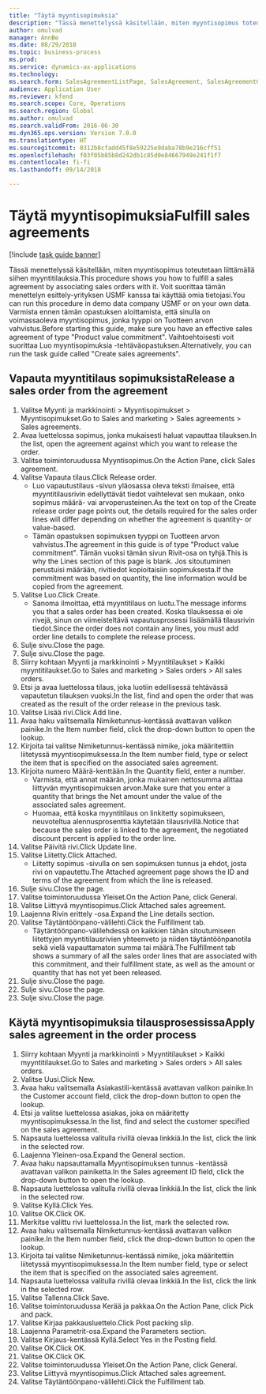 ```yaml
--- 
title: "Täytä myyntisopimuksia"
description: "Tässä menettelyssä käsitellään, miten myyntisopimus toteutetaan liittämällä siihen myyntitilauksia."
author: omulvad
manager: AnnBe
ms.date: 08/29/2018
ms.topic: business-process
ms.prod: 
ms.service: dynamics-ax-applications
ms.technology: 
ms.search.form: SalesAgreementListPage, SalesAgreement, SalesAgreementGenerateReleaseOrder, SalesTableListPage, SalesTable, AgreementLine, SalesCreateOrder,  SalesEditLines
audience: Application User
ms.reviewer: kfend
ms.search.scope: Core, Operations
ms.search.region: Global
ms.author: omulvad
ms.search.validFrom: 2016-06-30
ms.dyn365.ops.version: Version 7.0.0
ms.translationtype: HT
ms.sourcegitcommit: 0312b8cfadd45f8e59225e9daba78b9e216cff51
ms.openlocfilehash: f03f05b85b8d242db1c85d0e84667949e241f1f7
ms.contentlocale: fi-fi
ms.lasthandoff: 09/14/2018

---
```

# <a name="fulfill-sales-agreements"></a><span data-ttu-id="5f6d0-103">Täytä myyntisopimuksia</span><span class="sxs-lookup"><span data-stu-id="5f6d0-103">Fulfill sales agreements</span></span>

[!include [task guide banner](../../includes/task-guide-banner.md)]

<span data-ttu-id="5f6d0-104">Tässä menettelyssä käsitellään, miten myyntisopimus toteutetaan liittämällä siihen myyntitilauksia.</span><span class="sxs-lookup"><span data-stu-id="5f6d0-104">This procedure shows you how to fulfill a sales agreement by associating sales orders with it.</span></span> <span data-ttu-id="5f6d0-105">Voit suorittaa tämän menettelyn esittely-yrityksen USMF kanssa tai käyttää omia tietojasi.</span><span class="sxs-lookup"><span data-stu-id="5f6d0-105">You can run this procedure in demo data company USMF or on your own data.</span></span> <span data-ttu-id="5f6d0-106">Varmista ennen tämän opastuksen aloittamista, että sinulla on voimassaoleva myyntisopimus, jonka tyyppi on Tuotteen arvon vahvistus.</span><span class="sxs-lookup"><span data-stu-id="5f6d0-106">Before starting this guide, make sure you have an effective sales agreement of type "Product value commitment".</span></span> <span data-ttu-id="5f6d0-107">Vaihtoehtoisesti voit suorittaa Luo myyntisopimuksia -tehtäväopastuksen.</span><span class="sxs-lookup"><span data-stu-id="5f6d0-107">Alternatively, you can run the task guide called "Create sales agreements".</span></span>  




## <a name="release-a-sales-order-from-the-agreement"></a><span data-ttu-id="5f6d0-108">Vapauta myyntitilaus sopimuksista</span><span class="sxs-lookup"><span data-stu-id="5f6d0-108">Release a sales order from the agreement</span></span>
1. <span data-ttu-id="5f6d0-109">Valitse Myynti ja markkinointi > Myyntisopimukset > Myyntisopimukset.</span><span class="sxs-lookup"><span data-stu-id="5f6d0-109">Go to Sales and marketing > Sales agreements > Sales agreements.</span></span>
2. <span data-ttu-id="5f6d0-110">Avaa luettelossa sopimus, jonka mukaisesti haluat vapauttaa tilauksen.</span><span class="sxs-lookup"><span data-stu-id="5f6d0-110">In the list, open the agreement against which you want to release the order.</span></span>
3. <span data-ttu-id="5f6d0-111">Valitse toimintoruudussa Myyntisopimus.</span><span class="sxs-lookup"><span data-stu-id="5f6d0-111">On the Action Pane, click Sales agreement.</span></span>
4. <span data-ttu-id="5f6d0-112">Valitse Vapauta tilaus.</span><span class="sxs-lookup"><span data-stu-id="5f6d0-112">Click Release order.</span></span>
    * <span data-ttu-id="5f6d0-113">Luo vapautustilaus -sivun yläosassa oleva teksti ilmaisee, että myyntitilausrivin edellyttävät tiedot vaihtelevat sen mukaan, onko sopimus määrä- vai arvoperusteinen.</span><span class="sxs-lookup"><span data-stu-id="5f6d0-113">As the text on top of the  Create release order page points out, the details required for the sales order lines will differ depending on whether the agreement is quantity- or value-based.</span></span>  
    * <span data-ttu-id="5f6d0-114">Tämän opastuksen sopimuksen tyyppi on Tuotteen arvon vahvistus.</span><span class="sxs-lookup"><span data-stu-id="5f6d0-114">The agreement in this guide is of type "Product value commitment".</span></span> <span data-ttu-id="5f6d0-115">Tämän vuoksi tämän sivun Rivit-osa on tyhjä.</span><span class="sxs-lookup"><span data-stu-id="5f6d0-115">This is why the Lines section of this page is blank.</span></span> <span data-ttu-id="5f6d0-116">Jos sitoutuminen perustuisi määrään, rivitiedot kopioitaisiin sopimuksesta.</span><span class="sxs-lookup"><span data-stu-id="5f6d0-116">If the commitment was based on quantity, the line information would be copied from the agreement.</span></span>  
5. <span data-ttu-id="5f6d0-117">Valitse Luo.</span><span class="sxs-lookup"><span data-stu-id="5f6d0-117">Click Create.</span></span>
    * <span data-ttu-id="5f6d0-118">Sanoma ilmoittaa, että myyntitilaus on luotu.</span><span class="sxs-lookup"><span data-stu-id="5f6d0-118">The message informs you that a sales order has been created.</span></span> <span data-ttu-id="5f6d0-119">Koska tilauksessa ei ole rivejä, sinun on viimeisteltävä vapautusprosessi lisäämällä tilausrivin tiedot.</span><span class="sxs-lookup"><span data-stu-id="5f6d0-119">Since the order does not contain any lines, you must add order line details to complete the release process.</span></span>   
6. <span data-ttu-id="5f6d0-120">Sulje sivu.</span><span class="sxs-lookup"><span data-stu-id="5f6d0-120">Close the page.</span></span>
7. <span data-ttu-id="5f6d0-121">Sulje sivu.</span><span class="sxs-lookup"><span data-stu-id="5f6d0-121">Close the page.</span></span>
8. <span data-ttu-id="5f6d0-122">Siirry kohtaan Myynti ja markkinointi > Myyntitilaukset > Kaikki myyntitilaukset.</span><span class="sxs-lookup"><span data-stu-id="5f6d0-122">Go to Sales and marketing > Sales orders > All sales orders.</span></span>
9. <span data-ttu-id="5f6d0-123">Etsi ja avaa luettelossa tilaus, joka luotiin edellisessä tehtävässä vapautetun tilauksen vuoksi.</span><span class="sxs-lookup"><span data-stu-id="5f6d0-123">In the list, find and open the order that was created as the result of the order release in the previous task.</span></span>
10. <span data-ttu-id="5f6d0-124">Valitse Lisää rivi.</span><span class="sxs-lookup"><span data-stu-id="5f6d0-124">Click Add line.</span></span>
11. <span data-ttu-id="5f6d0-125">Avaa haku valitsemalla Nimiketunnus-kentässä avattavan valikon painike.</span><span class="sxs-lookup"><span data-stu-id="5f6d0-125">In the Item number field, click the drop-down button to open the lookup.</span></span>
12. <span data-ttu-id="5f6d0-126">Kirjoita tai valitse Nimiketunnus-kentässä nimike, joka määritettiin liitetyssä myyntisopimuksessa.</span><span class="sxs-lookup"><span data-stu-id="5f6d0-126">In the Item number field, type or select the item that is specified on the associated sales agreement.</span></span>
13. <span data-ttu-id="5f6d0-127">Kirjoita numero Määrä-kenttään.</span><span class="sxs-lookup"><span data-stu-id="5f6d0-127">In the Quantity field, enter a number.</span></span>
    * <span data-ttu-id="5f6d0-128">Varmista, että annat määrän, jonka mukainen nettosumma alittaa liittyvän myyntisopimuksen arvon.</span><span class="sxs-lookup"><span data-stu-id="5f6d0-128">Make sure that you enter a quantity that brings the Net amount under the value of the associated sales agreement.</span></span>  
    * <span data-ttu-id="5f6d0-129">Huomaa, että koska myyntitilaus on linkitetty sopimukseen, neuvoteltua alennusprosenttia käytetään tilausrivillä.</span><span class="sxs-lookup"><span data-stu-id="5f6d0-129">Notice that because the sales order is linked to the agreement, the negotiated discount percent is applied to the order line.</span></span>  
14. <span data-ttu-id="5f6d0-130">Valitse Päivitä rivi.</span><span class="sxs-lookup"><span data-stu-id="5f6d0-130">Click Update line.</span></span>
15. <span data-ttu-id="5f6d0-131">Valitse Liitetty.</span><span class="sxs-lookup"><span data-stu-id="5f6d0-131">Click Attached.</span></span>
    * <span data-ttu-id="5f6d0-132">Liitetty sopimus -sivulla on sen sopimuksen tunnus ja ehdot, josta rivi on vapautettu.</span><span class="sxs-lookup"><span data-stu-id="5f6d0-132">The Attached agreement page shows the ID and terms of the agreement from which the line is released.</span></span>  
16. <span data-ttu-id="5f6d0-133">Sulje sivu.</span><span class="sxs-lookup"><span data-stu-id="5f6d0-133">Close the page.</span></span>
17. <span data-ttu-id="5f6d0-134">Valitse toimintoruudussa Yleiset.</span><span class="sxs-lookup"><span data-stu-id="5f6d0-134">On the Action Pane, click General.</span></span>
18. <span data-ttu-id="5f6d0-135">Valitse Liittyvä myyntisopimus.</span><span class="sxs-lookup"><span data-stu-id="5f6d0-135">Click Attached sales agreement.</span></span>
19. <span data-ttu-id="5f6d0-136">Laajenna Rivin erittely -osa.</span><span class="sxs-lookup"><span data-stu-id="5f6d0-136">Expand the Line details section.</span></span>
20. <span data-ttu-id="5f6d0-137">Valitse Täytäntöönpano-välilehti.</span><span class="sxs-lookup"><span data-stu-id="5f6d0-137">Click the Fulfillment tab.</span></span>
    * <span data-ttu-id="5f6d0-138">Täytäntöönpano-välilehdessä on kaikkien tähän sitoutumiseen liitettyjen myyntitilausrivien yhteenveto ja niiden täytäntöönpanotila sekä vielä vapauttamaton summa tai määrä.</span><span class="sxs-lookup"><span data-stu-id="5f6d0-138">The Fulfillment tab shows a summary of all the sales order lines that are associated with this commitment, and their fulfillment state, as well as the amount or quantity that has not yet been released.</span></span>   
21. <span data-ttu-id="5f6d0-139">Sulje sivu.</span><span class="sxs-lookup"><span data-stu-id="5f6d0-139">Close the page.</span></span>
22. <span data-ttu-id="5f6d0-140">Sulje sivu.</span><span class="sxs-lookup"><span data-stu-id="5f6d0-140">Close the page.</span></span>
23. <span data-ttu-id="5f6d0-141">Sulje sivu.</span><span class="sxs-lookup"><span data-stu-id="5f6d0-141">Close the page.</span></span>

## <a name="apply-sales-agreement-in-the-order-process"></a><span data-ttu-id="5f6d0-142">Käytä myyntisopimuksia tilausprosessissa</span><span class="sxs-lookup"><span data-stu-id="5f6d0-142">Apply sales agreement in the order process</span></span>
1. <span data-ttu-id="5f6d0-143">Siirry kohtaan Myynti ja markkinointi > Myyntitilaukset > Kaikki myyntitilaukset.</span><span class="sxs-lookup"><span data-stu-id="5f6d0-143">Go to Sales and marketing > Sales orders > All sales orders.</span></span>
2. <span data-ttu-id="5f6d0-144">Valitse Uusi.</span><span class="sxs-lookup"><span data-stu-id="5f6d0-144">Click New.</span></span>
3. <span data-ttu-id="5f6d0-145">Avaa haku valitsemalla Asiakastili-kentässä avattavan valikon painike.</span><span class="sxs-lookup"><span data-stu-id="5f6d0-145">In the Customer account field, click the drop-down button to open the lookup.</span></span>
4. <span data-ttu-id="5f6d0-146">Etsi ja valitse luettelossa asiakas, joka on määritetty myyntisopimuksessa.</span><span class="sxs-lookup"><span data-stu-id="5f6d0-146">In the list, find and select the customer specified on the sales agreement.</span></span>
5. <span data-ttu-id="5f6d0-147">Napsauta luettelossa valitulla rivillä olevaa linkkiä.</span><span class="sxs-lookup"><span data-stu-id="5f6d0-147">In the list, click the link in the selected row.</span></span>
6. <span data-ttu-id="5f6d0-148">Laajenna Yleinen-osa.</span><span class="sxs-lookup"><span data-stu-id="5f6d0-148">Expand the General section.</span></span>
7. <span data-ttu-id="5f6d0-149">Avaa haku napsauttamalla Myyntisopimuksen tunnus -kentässä avattavan valikon painiketta.</span><span class="sxs-lookup"><span data-stu-id="5f6d0-149">In the Sales agreement ID field, click the drop-down button to open the lookup.</span></span>
8. <span data-ttu-id="5f6d0-150">Napsauta luettelossa valitulla rivillä olevaa linkkiä.</span><span class="sxs-lookup"><span data-stu-id="5f6d0-150">In the list, click the link in the selected row.</span></span>
9. <span data-ttu-id="5f6d0-151">Valitse Kyllä.</span><span class="sxs-lookup"><span data-stu-id="5f6d0-151">Click Yes.</span></span>
10. <span data-ttu-id="5f6d0-152">Valitse OK.</span><span class="sxs-lookup"><span data-stu-id="5f6d0-152">Click OK.</span></span>
11. <span data-ttu-id="5f6d0-153">Merkitse valittu rivi luettelossa.</span><span class="sxs-lookup"><span data-stu-id="5f6d0-153">In the list, mark the selected row.</span></span>
12. <span data-ttu-id="5f6d0-154">Avaa haku valitsemalla Nimiketunnus-kentässä avattavan valikon painike.</span><span class="sxs-lookup"><span data-stu-id="5f6d0-154">In the Item number field, click the drop-down button to open the lookup.</span></span>
13. <span data-ttu-id="5f6d0-155">Kirjoita tai valitse Nimiketunnus-kentässä nimike, joka määritettiin liitetyssä myyntisopimuksessa.</span><span class="sxs-lookup"><span data-stu-id="5f6d0-155">In the Item number field, type or select the item that is specified on the associated sales agreement.</span></span>
14. <span data-ttu-id="5f6d0-156">Napsauta luettelossa valitulla rivillä olevaa linkkiä.</span><span class="sxs-lookup"><span data-stu-id="5f6d0-156">In the list, click the link in the selected row.</span></span>
15. <span data-ttu-id="5f6d0-157">Valitse Tallenna.</span><span class="sxs-lookup"><span data-stu-id="5f6d0-157">Click Save.</span></span>
16. <span data-ttu-id="5f6d0-158">Valitse toimintoruudussa Kerää ja pakkaa.</span><span class="sxs-lookup"><span data-stu-id="5f6d0-158">On the Action Pane, click Pick and pack.</span></span>
17. <span data-ttu-id="5f6d0-159">Valitse Kirjaa pakkausluettelo.</span><span class="sxs-lookup"><span data-stu-id="5f6d0-159">Click Post packing slip.</span></span>
18. <span data-ttu-id="5f6d0-160">Laajenna Parametrit-osa.</span><span class="sxs-lookup"><span data-stu-id="5f6d0-160">Expand the Parameters section.</span></span>
19. <span data-ttu-id="5f6d0-161">Valitse Kirjaus-kentässä Kyllä.</span><span class="sxs-lookup"><span data-stu-id="5f6d0-161">Select Yes in the Posting field.</span></span>
20. <span data-ttu-id="5f6d0-162">Valitse OK.</span><span class="sxs-lookup"><span data-stu-id="5f6d0-162">Click OK.</span></span>
21. <span data-ttu-id="5f6d0-163">Valitse OK.</span><span class="sxs-lookup"><span data-stu-id="5f6d0-163">Click OK.</span></span>
22. <span data-ttu-id="5f6d0-164">Valitse toimintoruudussa Yleiset.</span><span class="sxs-lookup"><span data-stu-id="5f6d0-164">On the Action Pane, click General.</span></span>
23. <span data-ttu-id="5f6d0-165">Valitse Liittyvä myyntisopimus.</span><span class="sxs-lookup"><span data-stu-id="5f6d0-165">Click Attached sales agreement.</span></span>
24. <span data-ttu-id="5f6d0-166">Valitse Täytäntöönpano-välilehti.</span><span class="sxs-lookup"><span data-stu-id="5f6d0-166">Click the Fulfillment tab.</span></span>


